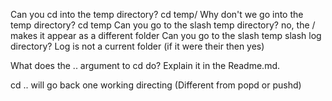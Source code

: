 Can you cd into the temp directory?
cd temp/
Why don't we go into the temp directory?
cd temp
Can you go to the slash temp directory?
no, the / makes it appear as a different folder
Can you go to the slash temp slash log directory?
Log is not a current folder (if it were their then yes)

What does the .. argument to cd do?  Explain it in the Readme.md.

cd .. will go back one working directing (Different from popd or pushd)
